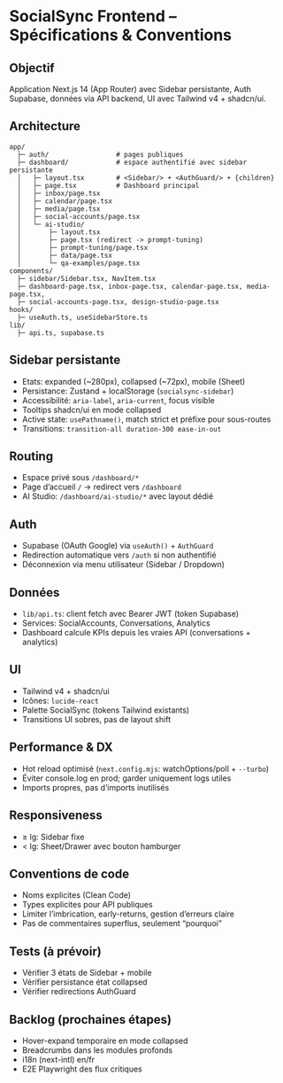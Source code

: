 # SocialSync Frontend – Spécifications & Conventions

## Objectif
Application Next.js 14 (App Router) avec Sidebar persistante, Auth Supabase, données via API backend, UI avec Tailwind v4 + shadcn/ui.

## Architecture
```
app/
  ├─ auth/                 # pages publiques
  ├─ dashboard/            # espace authentifié avec sidebar persistante
  │   ├─ layout.tsx        # <Sidebar/> + <AuthGuard/> + {children}
  │   ├─ page.tsx          # Dashboard principal
  │   ├─ inbox/page.tsx
  │   ├─ calendar/page.tsx
  │   ├─ media/page.tsx
  │   ├─ social-accounts/page.tsx
  │   └─ ai-studio/
  │       ├─ layout.tsx
  │       ├─ page.tsx (redirect -> prompt-tuning)
  │       ├─ prompt-tuning/page.tsx
  │       ├─ data/page.tsx
  │       └─ qa-examples/page.tsx
components/
  ├─ sidebar/Sidebar.tsx, NavItem.tsx
  ├─ dashboard-page.tsx, inbox-page.tsx, calendar-page.tsx, media-page.tsx,
  ├─ social-accounts-page.tsx, design-studio-page.tsx
hooks/
  ├─ useAuth.ts, useSidebarStore.ts
lib/
  ├─ api.ts, supabase.ts
```

## Sidebar persistante
- Etats: expanded (~280px), collapsed (~72px), mobile (Sheet)
- Persistance: Zustand + localStorage (`socialsync-sidebar`)
- Accessibilité: `aria-label`, `aria-current`, focus visible
- Tooltips shadcn/ui en mode collapsed
- Active state: `usePathname()`, match strict et préfixe pour sous-routes
- Transitions: `transition-all duration-300 ease-in-out`

## Routing
- Espace privé sous `/dashboard/*`
- Page d’accueil `/` -> redirect vers `/dashboard`
- AI Studio: `/dashboard/ai-studio/*` avec layout dédié

## Auth
- Supabase (OAuth Google) via `useAuth()` + `AuthGuard`
- Redirection automatique vers `/auth` si non authentifié
- Déconnexion via menu utilisateur (Sidebar / Dropdown)

## Données
- `lib/api.ts`: client fetch avec Bearer JWT (token Supabase)
- Services: SocialAccounts, Conversations, Analytics
- Dashboard calcule KPIs depuis les vraies API (conversations + analytics)

## UI
- Tailwind v4 + shadcn/ui
- Icônes: `lucide-react`
- Palette SocialSync (tokens Tailwind existants)
- Transitions UI sobres, pas de layout shift

## Performance & DX
- Hot reload optimisé (`next.config.mjs`: watchOptions/poll + `--turbo`)
- Éviter console.log en prod; garder uniquement logs utiles
- Imports propres, pas d’imports inutilisés

## Responsiveness
- ≥ lg: Sidebar fixe
- < lg: Sheet/Drawer avec bouton hamburger

## Conventions de code
- Noms explicites (Clean Code)
- Types explicites pour API publiques
- Limiter l’imbrication, early-returns, gestion d’erreurs claire
- Pas de commentaires superflus, seulement “pourquoi”

## Tests (à prévoir)
- Vérifier 3 états de Sidebar + mobile
- Vérifier persistance état collapsed
- Vérifier redirections AuthGuard

## Backlog (prochaines étapes)
- Hover-expand temporaire en mode collapsed
- Breadcrumbs dans les modules profonds
- i18n (next-intl) en/fr
- E2E Playwright des flux critiques
